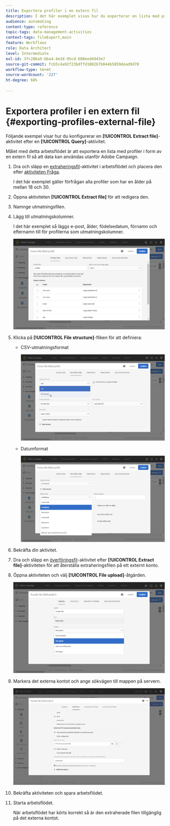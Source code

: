 ```yaml
---
title: Exportera profiler i en extern fil
description: I det här exemplet visas hur du exporterar en lista med profiler i form av en extern fil så att data kan användas utanför Adobe Campaign.
audience: automating
content-type: reference
topic-tags: data-management-activities
context-tags: fileExport,main
feature: Workflows
role: Data Architect
level: Intermediate
exl-id: 3fc286a9-bba4-4e3d-95cd-600eed4943e7
source-git-commit: fcb5c4a92f23bdffd1082b7b044b5859dead9d70
workflow-type: tm+mt
source-wordcount: '227'
ht-degree: 68%

---
```


# Exportera profiler i en extern fil {#exporting-profiles-external-file}

Följande exempel visar hur du konfigurerar en **[!UICONTROL Extract file]**-aktivitet efter en **[!UICONTROL Query]**-aktivitet.

Målet med detta arbetsflödet är att exportera en lista med profiler i form av en extern fil så att data kan användas utanför Adobe Campaign.

1. Dra och släpp en [extraheringsfil](../../automating/using/extract-file.md)-aktivitet i arbetsflödet och placera den efter [aktiviteten Fråga](../../automating/using/query.md).

   I det här exemplet gäller förfrågan alla profiler som har en ålder på mellan 18 och 30.

1. Öppna aktiviteten **[!UICONTROL Extract file]** för att redigera den.
1. Namnge utmatningsfilen.
1. Lägg till utmatningskolumner.

   I det här exemplet så läggs e-post, ålder, födelsedatum, förnamn och efternamn till för profilerna som utmatningskolumner.

   ![](assets/wkf_data_export6.png)

1. Klicka på **[!UICONTROL File structure]**-fliken för att definiera:

   * CSV-utmatningsformat

      ![](assets/wkf_data_export7.png)

   * Datumformat

      ![](assets/wkf_data_export9.png)

1. Bekräfta din aktivitet.
1. Dra och släpp en [överföringsfil](../../automating/using/transfer-file.md)-aktivitet efter **[!UICONTROL Extract file]**-aktiviteten för att återställa extraheringsfilen på ett externt konto.
1. Öppna aktiviteten och välj **[!UICONTROL File upload]**-åtgärden.

   ![](assets/wkf_data_export11.png)

1. Markera det externa kontot och ange sökvägen till mappen på servern.

   ![](assets/wkf_data_export12.png)

1. Bekräfta aktiviteten och spara arbetsflödet.
1. Starta arbetsflödet.

   När arbetsflödet har körts korrekt så är den extraherade filen tillgänglig på det externa kontot.
